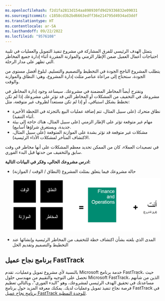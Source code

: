 ```yaml
---
ms.openlocfilehash: f2d1fa2813d154aa898930fd9d29336832e09031
ms.sourcegitcommit: c1858cd3b2bd6663edff36e214795d4934ad3ddf
ms.translationtype: HT
ms.contentlocale: ar-SA
ms.lasthandoff: 09/22/2022
ms.locfileid: "9576108"
---
```


يتمثل الهدف الرئيسي للفرق المشاركة في مشروع تنفيذ التمويل والعمليات في تلبية احتياجات أعمال العميل ضمن الإطار الزمني والموازنة المقررة أثناء إدارة جميع المخاطر التي تظهر على مدار الرحلة. 

يتطلب المشروع الناجح الجودة في التخطيط والتصميم والتسليم. لبلوغ أفضل مستوى من الجودة، ستحتاج إلى مراعاة عناصر مثلث إدارة المشروع، وهي: النطاق والموازنة والوقت. 

ونقترح أيضاً المخاطر المضمنة في مشروعك. سيساعد وجود إدارة المخاطر في مشروعك في التخفيف من المشكلات أو المخاطر التي قد تؤثر على مشروعك إذا لم تكن تخطط بشكل استباقي، أو إذا لم تكن مستعداً لظروف غير متوقعة، مثل:

-   نطاق متحرك (على سبيل المثال، تتم إضافة عمليات البيع بالتجزئة في اللحظة الأخيرة أثناء التنفيذ).
-   مهام غير متوقعة تؤثر على الإطار الزمني (على سبيل المثال، هناك حاجة إلى بيئة جديدة، ويستغرق شراؤها أسابيع). 
-   مشكلات غير متوقعة قد تؤثر بشدة على الموازنة المتوقعة (على سبيل المثال، الاكتشاف المتأخر لمشكلات الأداء الرئيسية). 

في تصعيدات العملاء، كان من الممكن تحديد معظم المشكلات على أنها مخاطر في وقت سابق والتخفيف من حدتها قبل البدء الفوري. 

**ادرس مشروعك الحالي، وفكر في البيانات التالية:**

-  حالة مشروعك فيما يتعلق بمثلث المشروع (النطاق / الوقت / الموازنة) 

    ![رسم تخطيطي لنظرة عامة على تنفيذ المشروع.](../media/project-overview.jpg)

-  المدى الذي بلغته بشأن اكتشاف خطة للتخفيف من المخاطر الرئيسية وإنشائها عند التخطيط والتصميم وتقديم الحل 
 
## <a name="fasttrack-customer-success-program"></a>برنامج نجاح عميل FastTrack

بالنسبة لأي مشروع تمويل وعمليات، تقدم Microsoft خدمة برنامج FastTrack، حيث تحصل على التوجيه والتقييم من مهندسي حلول Microsoft FastTrack، الذين من شأنهم مساعدتك في تحقيق الهدف الرئيسي لمشروعك، وهو "البدء الفوري"، وبالتالي تعظيم فرصة نجاح تنفيذ تمويل وعمليات لديك. يمكنك معرفة المزيد حول برنامج FastTrack في [برنامج نجاح عميل FastTrack للوحدة النمطية](/training/modules/fasttrack-customer-success-program/?azure-portal=true). 
